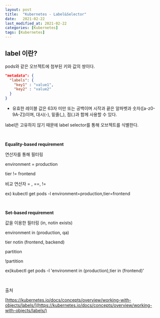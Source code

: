 ```yaml
---
layout: post
title:  "Kubernetes - Label&Selector"
date:   2021-02-22
last_modified_at: 2021-02-22
categories: [Kubernetes]
tags: [Kubernetes]
---
```



## label 이란?
pods와 같은 오브젝트에 첨부된 키와 값의 쌍이다.

```json
"metadata": {
  "labels": {
    "key1" : "value1",
    "key2" : "value2"
  }
}
```

- 유효한 레이블 값은 63자 미만 또는 공백이며 시작과 끝은 알파벳과 숫자([a-z0-9A-Z])이며, 대시(-), 밑줄(_), 점(.)과 함께 사용할 수 있다.

label은 고유하지 않기 때문에 label selector를 통해 오브젝트를 식별한다.

<br/>

**Equality-based requirement**

연산자를 통해 필터링

environment = production

tier != frontend

비교 연산자 = , ==, !=

ex) kubectl get pods -l environment=production,tier=frontend

<br/>

**Set-based requirement**

값을 이용한 필터링 (in, notin exists)

environment in (production, qa)

tier notin (frontend, backend)

partition

!partition

ex)kubectl get pods -l 'environment in (production),tier in (frontend)'

<br/>

출처

[https://kubernetes.io/docs/concepts/overview/working-with-objects/labels/](https://kubernetes.io/docs/concepts/overview/working-with-objects/labels/)
